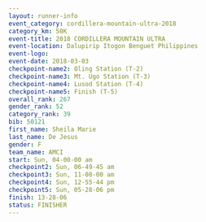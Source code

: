 ```yaml
---
layout: runner-info 
event_category: cordillera-mountain-ultra-2018 
category_km: 50K 
event-title: 2018 CORDILLERA MOUNTAIN ULTRA 
event-location: Dalupirip Itogon Benguet Philippines 
event-logo: 
event-date: 2018-03-03 
checkpoint-name2: Oling Station (T-2) 
checkpoint-name3: Mt. Ugo Station (T-3) 
checkpoint-name4: Lusod Station (T-4) 
checkpoint-name5: Finish (T-5) 
overall_rank: 267
gender_rank: 52
category_rank: 39
bib: 50121
first_name: Sheila Marie
last_name: De Jesus
gender: F
team_name: AMCI
start: Sun, 04-00-00 am
checkpoint2: Sun, 06-49-45 am
checkpoint3: Sun, 11-08-00 am
checkpoint4: Sun, 12-55-44 pm
checkpoint5: Sun, 05-28-06 pm
finish: 13-28-06
status: FINISHER
---
```


